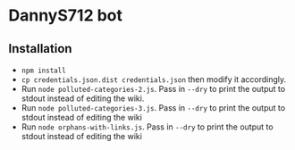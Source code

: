 # DannyS712 bot

## Installation

* `npm install`
* `cp credentials.json.dist credentials.json` then modify it accordingly.
* Run `node polluted-categories-2.js`. Pass in `--dry` to print the output
  to stdout instead of editing the wiki.
* Run `node polluted-categories-3.js`. Pass in `--dry` to print the output
  to stdout instead of editing the wiki
* Run `node orphans-with-links.js`. Pass in `--dry` to print the output
  to stdout instead of editing the wiki
